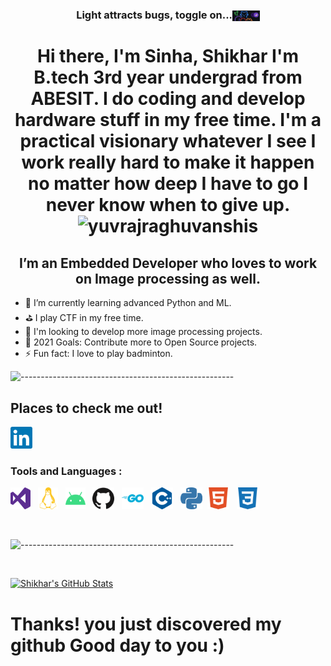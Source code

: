 <h3 align="center" style="vertical-align:middle">Light attracts bugs, toggle on...<a href="https://github.com/settings/appearance" title="Click to toggle dark mode on."><img height="17.5" width="43.75" style="vertical-align:middle" src="https://raw.githubusercontent.com/Shikhar0708/Shikhar0708/main/icons/github_dark_alien.png" alt="dark toggle"/></a></h3> 

<h1 align="center"> Hi there, I'm Sinha, Shikhar I'm B.tech 3rd year undergrad from ABESIT. I do coding and develop hardware stuff in my free time. I'm a practical visionary whatever I see I work really hard to make it happen no matter how deep I have to go I never know when to give up. <img src="https://komarev.com/ghpvc/?username=shikhar0708&color=008080&style=flat&label=Views" alt="yuvrajraghuvanshis" /> </h1>



<h2 align="center"> I’m an Embedded Developer who loves to work on Image processing as well. </h2>

- 🌱 I’m currently learning advanced Python and ML.
- ⛳ I play CTF in my free time.
- 🎈 I'm looking to develop more image processing projects.
- 🥅 2021 Goals: Contribute more to Open Source projects.
- ⚡ Fun fact: I love to play badminton.

![-----------------------------------------------------](https://raw.githubusercontent.com/andreasbm/readme/master/assets/lines/colored.png)

## Places to check me out! 

[<img height="35" width="35" src="https://raw.githubusercontent.com/Shikhar0708/Shikhar0708/main/icons/linkedin.svg" alt="LinkedIn" />][linkedin] &nbsp;

### Tools and Languages :

[<img height="35" width="32" src="https://raw.githubusercontent.com/Shikhar0708/Shikhar0708/main/icons/visualstudio.svg" alt="Visual Studio"/>](# "Visual Studio") &nbsp;
[<img height="35" width="32" src="https://raw.githubusercontent.com/Shikhar0708/Shikhar0708/main/icons/linux.svg" alt="Linux" />](# "Kali Linux") &nbsp;
[<img height="35" width="32" src="https://raw.githubusercontent.com/Shikhar0708/Shikhar0708/main/icons/android.svg" alt="Android" />](# "Android OS") &nbsp;
[<img height="35" width="35" src="https://raw.githubusercontent.com/Shikhar0708/Shikhar0708/main/icons/github.svg" alt="GitHub" />](# "GitHub") &nbsp;
[<img height="35" width="35" src="https://raw.githubusercontent.com/Shikhar0708/Shikhar0708/main/icons/go.svg" alt="Go" />](# "Go") &nbsp;
[<img height="35" width="35" src="https://raw.githubusercontent.com/Shikhar0708/Shikhar0708/main/icons/cplusplus.svg" alt="C++" />](# "C++") &nbsp;
[<img height="35" width="35" src="https://raw.githubusercontent.com/Shikhar0708/Shikhar0708/main/icons/python.svg" alt="Python" />](# "Python")&nbsp;
[<img height="35" width="35" src="https://raw.githubusercontent.com/Shikhar0708/Shikhar0708/main/icons/html5.svg" alt="HTML5" />](# "HTML5") &nbsp;
[<img height="35" width="35" src="https://raw.githubusercontent.com/Shikhar0708/Shikhar0708/main/icons/css3.svg" alt="CSS 3" />](# "CSS3") &nbsp;


<br />

![-----------------------------------------------------](https://raw.githubusercontent.com/andreasbm/readme/master/assets/lines/colored.png)

<br />

[<img align="" alt="Shikhar's GitHub Stats" src="https://github-readme-stats.codestackr.vercel.app/api?username=shikhar0708&show_icons=true&hide_border=false&count_private=true&title_color=2aa889&icon_color=599cab&text_color=99d1ce&bg_color=0c1016" />](# "Some of my stats.")


[linkedin]: https://www.linkedin.com/in/shikhar-kant-sinha-2b9179197  "LinkedIn, judge my academics."
# Thanks! you just discovered my github Good day to you :)
